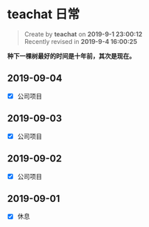 # teachat 日常

> Create by **teachat** on **2019-9-1 23:00:12**  
> Recently revised in **2019-9-4 16:00:25**

**种下一棵树最好的时间是十年前，其次是现在。**

## 2019-09-04

- [x] 公司项目

## 2019-09-03

- [x] 公司项目

## 2019-09-02

- [x] 公司项目

## 2019-09-01

- [x] 休息
